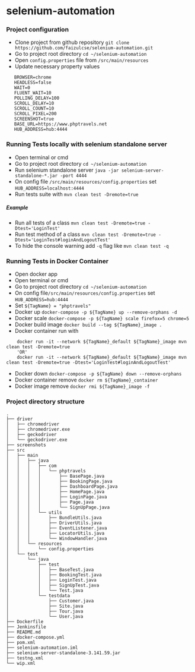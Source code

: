 # selenium-automation
### Project configuration
- Clone project from github repository `git clone https://github.com/faizulcse/selenium-automation.git`
- Go to project root directory `cd ~/selenium-automation`
- Open `config.properties` file from `/src/main/resources`
- Update necessary property values
```properties
   BROWSER=chrome
   HEADLESS=false
   WAIT=0
   FLUENT_WAIT=10
   POLLING_DELAY=100
   SCROLL_DELAY=10
   SCROLL_COUNT=10
   SCROLL_PIXEL=200
   SCREENSHOT=true
   BASE_URL=https://www.phptravels.net
   HUB_ADDRESS=hub:4444
```
### Running Tests locally with selenium standalone server
- Open terminal or cmd
- Go to project root directory `cd ~/selenium-automation`
- Run selenium standalone server `java -jar selenium-server-standalone-*.jar -port 4444`
- On config file `/src/main/resources/config.properties` set `HUB_ADDRESS=localhost:4444`
- Run tests suite with `mvn clean test -Dremote=true`
##### Example
- Run all tests of a class `mvn clean test -Dremote=true -Dtest='LoginTest'`
- Run test method of a class `mvn clean test -Dremote=true -Dtest='LoginTest#loginAndLogoutTest'`
- To hide the console warning add `-q` flag like `mvn clean test -q`

### Running Tests in Docker Container
- Open docker app
- Open terminal or cmd
- Go to project root directory `cd ~/selenium-automation`
- On config file`/src/main/resources/config.properties` set `HUB_ADDRESS=hub:4444`
- Set `${TagName} = "phptravels"`
- Docker up `docker-compose -p ${TagName} up --remove-orphans -d`
- Docker scale `docker-compose -p ${TagName} scale firefox=5 chrome=5`
- Docker build image `docker build --tag ${TagName}_image .`
- Docker container run with
```commandline
    docker run -it --network ${TagName}_default ${TagName}_image mvn clean test -Dremote=true
    'OR'
    docker run -it --network ${TagName}_default ${TagName}_image mvn clean test -Dremote=true -Dtest='LoginTest#loginAndLogoutTest'
```
- Docker down `docker-compose -p ${TagName} down --remove-orphans`
- Docker container remove `docker rm ${TagName}_container`
- Docker image remove `docker rmi ${TagName}_image -f`

### Project directory structure
```commandline
.
├── driver
│   ├── chromedriver
│   ├── chromedriver.exe
│   ├── geckodriver
│   └── geckodriver.exe
├── screenshots
├── src
│   ├── main
│   │   ├── java
│   │   │   ├── com
│   │   │   │   └── phptravels
│   │   │   │       ├── BasePage.java
│   │   │   │       ├── BookingPage.java
│   │   │   │       ├── DashboardPage.java
│   │   │   │       ├── HomePage.java
│   │   │   │       ├── LoginPage.java
│   │   │   │       ├── Page.java
│   │   │   │       └── SignUpPage.java
│   │   │   └── utils
│   │   │       ├── BundleUtils.java
│   │   │       ├── DriverUtils.java
│   │   │       ├── EventListener.java
│   │   │       ├── LocatorUtils.java
│   │   │       └── WindowHandler.java
│   │   └── resources
│   │       └── config.properties
│   └── test
│       └── java
│           ├── test
│           │   ├── BaseTest.java
│           │   ├── BookingTest.java
│           │   ├── LoginTest.java
│           │   ├── SignUpTest.java
│           │   └── Test.java
│           └── testdata
│               ├── Customer.java
│               ├── Site.java
│               ├── Tour.java
│               └── User.java
├── Dockerfile
├── Jenkinsfile
├── README.md
├── docker-compose.yml
├── pom.xml
├── selenium-automation.iml
├── selenium-server-standalone-3.141.59.jar
├── testng.xml
└── wip.xml
```